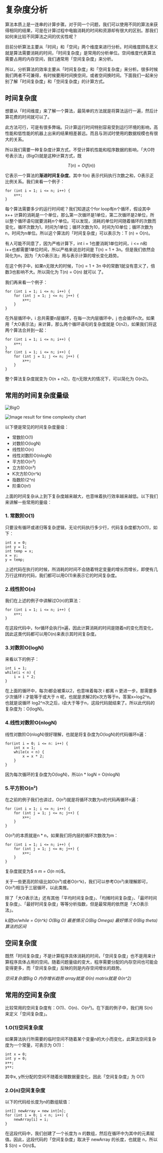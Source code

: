 # 复杂度分析

算法本质上是一连串的计算步骤。对于同一个问题，我们可以使用不同的算法来获得相同的结果，可是在计算过程中电脑消耗的时间和资源却有很大的区别。那我们如何来比较不同算法之间的优劣性呢？

目前分析算法主要从「时间」和「空间」两个维度来进行分析。时间维度顾名思义就是算法需要消耗的时间，「时间复杂度」是常用的分析单位。空间维度代表算法需要占用的内存空间，我们通常用「空间复杂度」来分析。

所以，分析算法的效率主要从「时间复杂度」和「空间复杂度」来分析。很多时候我们两者不可兼得，有时候要用时间换空间，或者空间换时间。下面我们一起来分别了解「时间复杂度」和「空间复杂度」的计算方式。

## 时间复杂度

想要从「时间维度」来了解一个算法，最简单的方法就是将算法运行一遍，然后计算花费的时间就可以了。

此方法可行，可是有很多弊端。只计算运行时间特别容易受到运行环境的影响，高性能和低性能的机器上出来的结果相差甚远。而且与测试时使用的数据规模也有很大的关系。

所以我们需要一种复杂度计算方式，不受计算机性能和程序数据的影响，「大O符号表示法」\(BigO\)就是这种计算方式，既

$$
T(n) = O(f(n))
$$

它表示一个算法的**渐进时间复杂度**。其中 f\(n\) 表示代码执行次数之和，O表示正比例关系。我们来看一个例子：

```text
for (int i = 1; i <= n; i++) {
    x++;
}
```

每个算法需要多少的运行时间呢？我们知道这个for loop有n个循环，假设其中 x++ 计算的消耗是一个单位，那么第一次循环是1单位，第二次循环是2单位，所以整个循环语句就要消耗n个单位。可以发现，消耗的单位时间随着循环的次数而变化，循环次数为1，时间为1单位；循环次数为10，时间为10单位；循环次数为n，时间为n单位。所以这个算法的「时间复杂度」可以表示为：T \(n\) = O\(n\)。

有人可能不同意了，因为严格计算下，int i = 1也要消耗1单位时间，i &lt;= n和i++也都需要1单位时间，所以严格来说总时间是 T\(n\) = 1 + 3n。但是我们依然会简化为n，因为「大O表示法」用与表示计算的增长变化趋势。

在这个例子中，如果n无限大的时候，T\(n\) = 1 + 3n 中的常数1就没有意义了，倍数3也影响不大。所以简化为 T\(n\) = O\(n\) 就可以 了。

我们再来看一个例子：

```text
for (int i = 1; i <= n; i++) {
    for (int j = 1; j <= n; j++) {
        x++;
    }
}
```

在外层循环中，i 总共需要n层循环，在每一次内层循环中，j 也会循环n次。如果用「大O表示法」来计算，那么两个循环语句的复杂度就是 O\(n2\)，如果我们将这两个算法合并到一起：

```text
for (int i = 1; i <= n; i++) {
    x++;
}
for (int i = 1; i <= n; i++) {
    for (int j = 1; j <= n; j++) {
        x++;
    }
}
```

整个算法复杂度就变为 O\(n + n2\)，在n无限大的情况下，可以简化为 O\(n2\)。

## 常用的时间复杂度量级

![BigO](https://github.com/SukiXuu/websetting/tree/0aadb01b81fe627c447b9ad1e936219cc6e1a8cd/Users/suki/Documents/GitHub/uni_suki/courses/COMP10002/Note/20181113204640717-watermark,type_ZmFuZ3poZW5naGVpdGk,shadow_10,text_aHR0cHM6Ly9ibG9nLmNzZG4ubmV0L3dlaXhpbl80MTU3MTQ5Mw==,size_16,color_FFFFFF,t_70-9611523.png)

![Image result for time complexity chart](https://i2.wp.com/adrianmejia.com/images/big-o-running-time-complexity.png?resize=534%2C430&ssl=1)

以下便是常见的时间复杂度量级：

* 常数阶O\(1\)
* 对数阶O\(logN\)
* 线性阶O\(n\)
* 线性对数阶O\(nlogN\)
* 平方阶O\(n²\)
* 立方阶O\(n³\)
* K次方阶O\(n^k\)
* 指数阶\(2^n\)
* 阶乘O\(n!\)

上面的时间复杂从上到下复杂度越来越大，也意味着执行效率越来越低。以下我们来讲解一些常用的量级：

### 1. 常数阶O\(1\)

只要没有循环或递归等复杂逻辑，无论代码执行多少行，代码复杂度都为O\(1\)，如下：

```text
int x = 0;
int y = 1;
int temp = x;
x = y;
y = temp;
```

上述代码在执行的时候，所消耗的时间不会随着特定变量的增长而增长，即使有几万行这样的代码，我们都可以用O\(1\)来表示它的时间复杂度。

### 2.线性阶O\(n\)

我们在上述的例子中讲解过O\(n\)的算法：

```text
for (int i = 1; i <= n; i++) {
    x++;
}
```

在这段代码中，for循环会执行n遍，因此计算消耗的时间是随着n的变化而变化，因此这类代码都可以用O\(n\)来表示其时间复杂度。

### 3.对数阶O\(logN\)

来看以下的例子：

```text
int i = 1;
while(i < n) {
    i = i * 2;
}
```

在上面的循环中，每次i都会被乘以2，也意味着每次 i 都离 n 更进一步。那需要多少次循环 i 才能等于或大于 n 呢，也就是求解2的x次方等于n，答案x=log2^n。也就是说循环 log2^n次之后，i会大于等于n，这段代码就结束了。所以此代码的复杂度为：O\(logN\)。

### 4.线性对数阶O\(nlogN\)

线性对数阶O\(nlogN\)很好理解，也就是将复杂度为O\(logN\)的代码循环n遍：

```text
for(int i = 0; i <= n: i++) {
    int x = 1;
    while(x < n) {
        x = x * 2;
    }
}
```

因为每次循环的复杂度为O\(logN\)，所以n \* logN = O\(nlogN\)

### 5.平方阶O\(n²\)

在之前的例子我们也讲过，O\(n²\)就是将循环次数为n的代码再循环n遍：

```text
for (int i = 1; i <= n; i++) {
    for (int j = 1; j <= n; j++) {
        x++;
    }
}
```

O\(n²\)的本质就是n \* n，如果我们将内层的循环次数改为m：

```text
for (int i = 1; i <= n; i++) {
    for (int j = 1; j <= m; j++) {
        x++;
    }
}
```

复杂度就变为$ n  _m = O\(n_  m\)$。

关于一些更高的阶级比如O\(n³\)或者O\(n^k\)，我们可以参考O\(n²\)来理解即可，O\(n³\)相当于三层循环，以此类推。

除了「大O表示法」还有其他「平均时间复杂度」、「均摊时间复杂度」、「最坏时间复杂度」、「最好时间复杂度」等等分析指数，但是最常用的依然是「大O表示法」。

_k层for/while = O\(n^k\) O\(Big O\) 最差情况 Ω\(Big Omega\) 最好情况 Θ\(Big theta\) 算法的区间_

## 空间复杂度

既然「时间复杂度」不是计算程序具体消耗的时间，「空间复杂度」也不是用来计算程序具体占用的空间。随着问题量级的变大，程序需要分配的内存空间也可能会变得更多，而「空间复杂度」反映的则是内存空间增长的趋势。

_空间复杂度Big O 内存增长趋势 array就是 Θ\(n\) matrix就是 Θ\(n^2\)_ 

## 常用的空间复杂度

比较常用的空间复杂度有：O\(1\)、O\(n\)、O\(n²\)。在下面的例子中，我们用 S\(n\) 来定义「空间复杂度」。

### 1.O\(1\)空间复杂度

如果算法执行所需要的临时空间不随着某个变量n的大小而变化，此算法空间复杂度为一个常量，可表示为 O\(1\)：

```text
int x = 0;
int y = 0;
x++;
y++;
```

其中x, y所分配的空间不随着处理数据量变化，因此「空间复杂度」为 O\(1\)

### 2.O\(n\)空间复杂度

以下的代码给长度为n的数组赋值：

```text
int[] newArray = new int[n];
for (int i = 0; i < n; i++) {
    newArray[i] = i;
}
```

在这段代码中，我们创建了一个长度为 n 的数组，然后在循环中为其中的元素赋值。因此，这段代码的「空间复杂度」取决于 newArray 的长度，也就是 n，所以$ S\(n\) = O\(n\)$。

